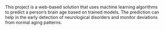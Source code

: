 This project is a web-based solution that uses machine learning algorithms to predict a person’s brain age based on trained models. The prediction can help in the early detection of neurological disorders and monitor deviations from normal aging patterns.

